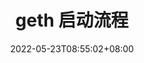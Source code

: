 ---
title: "geth 启动流程"
description: 
date: 2022-05-23T08:55:02+08:00
image: 
math: 
license: 
hidden: false
comments: true
draft: true
categories:
    - 区块链
tags:
    - 源码分析
    - 以太坊
---